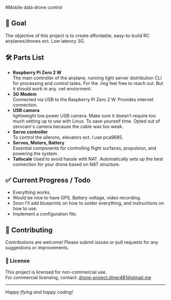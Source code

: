 #Mobile data drone control

## 🎯 Goal
The objective of this project is to create affordable, easy-to-build RC airplanes/drones ect. Low latency 3G.

## 🛠️ Parts List
- **Raspberry Pi Zero 2 W**  
  The main controller of the airplane, running light server distribution CLI for processing and control tasks. For the .img feel free to reach out. But it should work in any .net enviorment.
- **3G Modem**  
  Connected via USB to the Raspberry Pi Zero 2 W. Provides internet connection.
- **USB camera**  
  lightweight low power USB camera. Make sure it doesn't require too much setting up to use with Linux. To save yourself time. Opted out of zerocam's camera because the cable was too weak.
- **Servo controller**  
  To control the ailerons, elevators ect.
  I use pca9685.
- **Servos, Motors, Battery**  
  Essential components for controlling flight surfaces, propulsion, and powering the system.
- **Tailscale**
  Used to avoid hassle with NAT.         Automatically sets up the best connection    for your drone based on NAT structure.

## ✅ Current Progress / Todo
- Everything works.
- Would be nice to have GPS, Battery voltage, video recording.
- Soon I'll add blueprints on how to solder everything, and instructions on how to use.
- Implement a configuration file.

## 🤝 Contributing
Contributions are welcome! Please submit issues or pull requests for any suggestions or improvements.

### 📄 License
This project is licensed for non-commercial use.  
For commercial licensing, contact: drone-project.diner481@slmail.me

---
*Happy flying and happy coding!*
